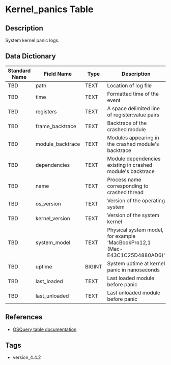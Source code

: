 # Kernel_panics Table

## Description
System kernel panic logs.

## Data Dictionary
|Standard Name|Field Name|Type|Description|Sample Value|
|---|---|---|---|---|
|TBD|path|TEXT|Location of log file|`TBD`|
|TBD|time|TEXT|Formatted time of the event|`TBD`|
|TBD|registers|TEXT|A space delimited line of register:value pairs|`TBD`|
|TBD|frame_backtrace|TEXT|Backtrace of the crashed module|`TBD`|
|TBD|module_backtrace|TEXT|Modules appearing in the crashed module's backtrace|`TBD`|
|TBD|dependencies|TEXT|Module dependencies existing in crashed module's backtrace|`TBD`|
|TBD|name|TEXT|Process name corresponding to crashed thread|`TBD`|
|TBD|os_version|TEXT|Version of the operating system|`TBD`|
|TBD|kernel_version|TEXT|Version of the system kernel|`TBD`|
|TBD|system_model|TEXT|Physical system model, for example 'MacBookPro12,1 (Mac-E43C1C25D4880AD6)'|`TBD`|
|TBD|uptime|BIGINT|System uptime at kernel panic in nanoseconds|`TBD`|
|TBD|last_loaded|TEXT|Last loaded module before panic|`TBD`|
|TBD|last_unloaded|TEXT|Last unloaded module before panic|`TBD`|

## References
* [OSQuery table documentation](https://osquery.io/schema/current#kernel_panics)

## Tags
* version_4.4.2